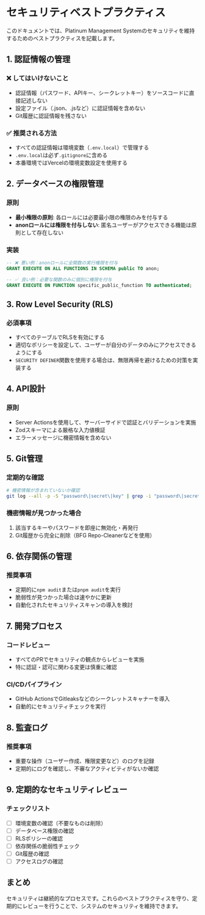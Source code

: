 # セキュリティベストプラクティス

このドキュメントでは、Platinum Management Systemのセキュリティを維持するためのベストプラクティスを記載します。

## 1. 認証情報の管理

### ❌ してはいけないこと
- 認証情報（パスワード、APIキー、シークレットキー）をソースコードに直接記述しない
- 設定ファイル（.json、.jsなど）に認証情報を含めない
- Git履歴に認証情報を残さない

### ✅ 推奨される方法
- すべての認証情報は環境変数（`.env.local`）で管理する
- `.env.local`は必ず`.gitignore`に含める
- 本番環境ではVercelの環境変数設定を使用する

## 2. データベースの権限管理

### 原則
- **最小権限の原則**: 各ロールには必要最小限の権限のみを付与する
- **anonロールには権限を付与しない**: 匿名ユーザーがアクセスできる機能は原則として存在しない

### 実装
```sql
-- ❌ 悪い例：anonロールに全関数の実行権限を付与
GRANT EXECUTE ON ALL FUNCTIONS IN SCHEMA public TO anon;

-- ✅ 良い例：必要な関数のみに個別に権限を付与
GRANT EXECUTE ON FUNCTION specific_public_function TO authenticated;
```

## 3. Row Level Security (RLS)

### 必須事項
- すべてのテーブルでRLSを有効にする
- 適切なポリシーを設定して、ユーザーが自分のデータのみにアクセスできるようにする
- `SECURITY DEFINER`関数を使用する場合は、無限再帰を避けるための対策を実装する

## 4. API設計

### 原則
- Server Actionsを使用して、サーバーサイドで認証とバリデーションを実施
- Zodスキーマによる厳格な入力値検証
- エラーメッセージに機密情報を含めない

## 5. Git管理

### 定期的な確認
```bash
# 機密情報が含まれていないか確認
git log --all -p -S "password\|secret\|key" | grep -i "password\|secret\|key"
```

### 機密情報が見つかった場合
1. 該当するキーやパスワードを即座に無効化・再発行
2. Git履歴から完全に削除（BFG Repo-Cleanerなどを使用）

## 6. 依存関係の管理

### 推奨事項
- 定期的に`npm audit`または`pnpm audit`を実行
- 脆弱性が見つかった場合は速やかに更新
- 自動化されたセキュリティスキャンの導入を検討

## 7. 開発プロセス

### コードレビュー
- すべてのPRでセキュリティの観点からレビューを実施
- 特に認証・認可に関わる変更は慎重に確認

### CI/CDパイプライン
- GitHub ActionsでGitleaksなどのシークレットスキャナーを導入
- 自動的にセキュリティチェックを実行

## 8. 監査ログ

### 推奨事項
- 重要な操作（ユーザー作成、権限変更など）のログを記録
- 定期的にログを確認し、不審なアクティビティがないか確認

## 9. 定期的なセキュリティレビュー

### チェックリスト
- [ ] 環境変数の確認（不要なものは削除）
- [ ] データベース権限の確認
- [ ] RLSポリシーの確認
- [ ] 依存関係の脆弱性チェック
- [ ] Git履歴の確認
- [ ] アクセスログの確認

## まとめ

セキュリティは継続的なプロセスです。これらのベストプラクティスを守り、定期的にレビューを行うことで、システムのセキュリティを維持できます。
